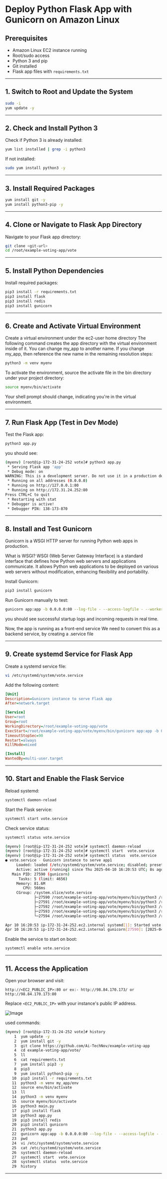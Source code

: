 
# **Deploy Python Flask App with Gunicorn on Amazon Linux**

## **Prerequisites**

- Amazon Linux EC2 instance running
- Root/sudo access
- Python 3 and pip
- Git installed
- Flask app files with `requirements.txt`

---

## **1. Switch to Root and Update the System**

```bash
sudo -i
yum update -y
```

---

## **2. Check and Install Python 3**

Check if Python 3 is already installed:

```bash
yum list installed | grep -i python3
```

If not installed:

```bash
sudo yum install python3 -y
```

---

## **3. Install Required Packages**

```bash
yum install git -y
yum install python3-pip -y
```

---

## **4. Clone or Navigate to Flask App Directory**

Navigate to your Flask app directory:

```bash
git clone <git-url>
cd /root/example-voting-app/vote
```

---

## **5. Install Python Dependencies**

Install required packages:

```bash
pip3 install -r requirements.txt
pip3 install flask
pip3 install redis
pip3 install gunicorn
```

---

## **6. Create and Activate Virtual Environment**

Create a virtual environment under the ec2-user home directory
The following command creates the app directory with the virtual environment inside of it. You can change my_app to another name.
If you change my_app, then reference the new name in the remaining resolution steps:

```bash
python3 -m venv myenv
```

To activate the environment, source the activate file in the bin directory under your project directory:

```bash
source myenv/bin/activate
```
Your shell prompt should change, indicating you're in the virtual environment.

---

## **7. Run Flask App (Test in Dev Mode)**

Test the Flask app:

```bash
python3 app.py
```
you should see:

```bash
(myenv) [root@ip-172-31-24-252 vote]# python3 app.py
 * Serving Flask app 'app'
 * Debug mode: on
WARNING: This is a development server. Do not use it in a production deployment. Use a production WSGI server instead.
 * Running on all addresses (0.0.0.0)
 * Running on http://127.0.0.1:80
 * Running on http://172.31.24.252:80
Press CTRL+C to quit
 * Restarting with stat
 * Debugger is active!
 * Debugger PIN: 138-173-870
```

---

## **8. Install and Test Gunicorn**

Gunicorn is a WSGI HTTP server for running Python web apps in production.

What is WSGI?
WSGI (Web Server Gateway Interface) is a standard interface that defines how Python web servers and applications communicate.
It allows Python web applications to be deployed on various web servers without modification, enhancing flexibility and portability.

Install Gunicorn:


```bash
pip3 install gunicorn
```

Run Gunicorn manually to test:

```bash
gunicorn app:app -b 0.0.0.0:80 --log-file - --access-logfile - --workers 4 --keep-alive 0
```

you should see successful startup logs and incoming requests in real time.

Now, the app is running as a front-end service
We need to convert this as a backend service, by creating a .service file 

---

## **9. Create systemd Service for Flask App**

Create a systemd service file:

```bash
vi /etc/systemd/system/vote.service
```

Add the following content:

```ini
[Unit]
Description=Gunicorn instance to serve Flask app
After=network.target

[Service]
User=root
Group=root
WorkingDirectory=/root/example-voting-app/vote
ExecStart=/root/example-voting-app/vote/myenv/bin/gunicorn app:app -b 0.0.0.0:80 --log-file - --access-logfile - --workers 4 --keep-alive 0
TimeoutStopSec=90
Restart=always
KillMode=mixed

[Install]
WantedBy=multi-user.target
```

---

## **10. Start and Enable the Flask Service**

Reload systemd:

```bash
systemctl daemon-reload
```

Start the Flask service:

```bash
systemctl start vote.service
```

Check service status:

```bash
systemctl status vote.service
```

```bash
(myenv) [root@ip-172-31-24-252 vote]# systemctl daemon-reload
(myenv) [root@ip-172-31-24-252 vote]# systemctl start  vote.service
(myenv) [root@ip-172-31-24-252 vote]# systemctl status  vote.service
● vote.service - Gunicorn instance to serve app1
     Loaded: loaded (/etc/systemd/system/vote.service; disabled; preset: disabled)
     Active: active (running) since Thu 2025-04-10 16:20:53 UTC; 8s ago
   Main PID: 27590 (gunicorn)
      Tasks: 5 (limit: 4656)
     Memory: 81.6M
        CPU: 566ms
     CGroup: /system.slice/vote.service
             ├─27590 /root/example-voting-app/vote/myenv/bin/python3 /root/example-voting-app/vote/myenv/bin/gunicorn app:app -b>
             ├─27591 /root/example-voting-app/vote/myenv/bin/python3 /root/example-voting-app/vote/myenv/bin/gunicorn app:app -b>
             ├─27592 /root/example-voting-app/vote/myenv/bin/python3 /root/example-voting-app/vote/myenv/bin/gunicorn app:app -b>
             ├─27593 /root/example-voting-app/vote/myenv/bin/python3 /root/example-voting-app/vote/myenv/bin/gunicorn app:app -b>
             └─27594 /root/example-voting-app/vote/myenv/bin/python3 /root/example-voting-app/vote/myenv/bin/gunicorn app:app -b>

Apr 10 16:20:53 ip-172-31-24-252.ec2.internal systemd[1]: Started vote.service - Gunicorn instance to serve app1.
Apr 10 16:20:53 ip-172-31-24-252.ec2.internal gunicorn[27590]: [2025-04-10 16:20:53 +0000] [27590] [INFO] Starting gunicorn 23.0>

```

Enable the service to start on boot:

```bash
systemctl enable vote.service
```

---

## **11. Access the Application**

Open your browser and visit:

```
http://<EC2_PUBLIC_IP>:80 or ex:- http://98.84.170.173/ or http://98.84.170.173:80
```

Replace `<EC2_PUBLIC_IP>` with your instance's public IP address.


![Image](https://github.com/user-attachments/assets/286193f1-5a77-4d2b-bcc8-dae980bb8cca)

used commands:

```bash
(myenv) [root@ip-172-31-24-252 vote]# history
    1  yum update -y
    2  yum install git -y
    3  git clone https://github.com/Ai-TechNov/example-voting-app
    4  cd example-voting-app/vote/
    5  ll
    6  cat requirements.txt
    7  yum install pip3 -y
    8  pip3
    9  yum install python3-pip -y
   10  pip3 install -r requirements.txt
   11  python3 -m venv my_app/env
   12  source env/bin/activate
   13  ll
   14  python3 -m venv myenv
   15  source myenv/bin/activate
   16  python3 main.py
   17  pip3 install flask
   18  python3 app.py
   19  pip3 install redis
   20  pip3 install gunicorn
   21  python3 app.py
   22  gunicorn app:app -b 0.0.0.0:80 --log-file - --access-logfile - --workers 4 --keep-alive 0
   23  pwd
   24  vi /etc/systemd/system/vote.service
   25  cat /etc/systemd/system/vote.service
   26  systemctl daemon-reload
   27  systemctl start  vote.service
   28  systemctl status  vote.service
   29  history

```
---

